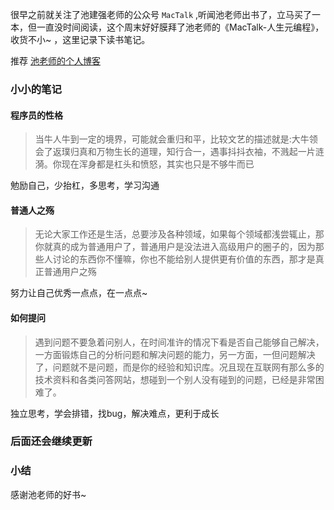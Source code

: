 很早之前就关注了池建强老师的公众号 `MacTalk` ,听闻池老师出书了，立马买了一本，但一直没时间阅读，这个周末好好膜拜了池老师的《MacTalk-人生元编程》，收货不小~ ，这里记录下读书笔记。

推荐 [池老师的个人博客](http://macshuo.com/)

### 小小的笔记

#### 程序员的性格
> 当牛人牛到一定的境界，可能就会重归和平，比较文艺的描述就是:大牛领会了返璞归真和万物生长的道理，知行合一，遇事抖抖衣袖，不溅起一片涟漪。你现在浑身都是杠头和愤怒，其实也只是不够牛而已

勉励自己，少抬杠，多思考，学习沟通

#### 普通人之殇
> 无论大家工作还是生活，总要涉及各种领域，如果每个领域都浅尝辄止，那你就真的成为普通用户了，普通用户是没法进入高级用户的圈子的，因为那些人讨论的东西你不懂嘛，你也不能给别人提供更有价值的东西，那才是真正普通用户之殇

努力让自己优秀一点点，在一点点~

#### 如何提问
> 遇到问题不要急着问别人，在时间准许的情况下看是否自己能够自己解决，一方面锻炼自己的分析问题和解决问题的能力，另一方面，一但问题解决了，问题就不是问题，而是你的经验和知识库。况且现在互联网有那么多的技术资料和各类问答网站，想碰到一个别人没有碰到的问题，已经是非常困难了。

独立思考，学会排错，找bug，解决难点，更利于成长

### 后面还会继续更新

### 小结
感谢池老师的好书~